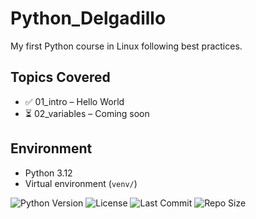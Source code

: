 # Python_Delgadillo

My first Python course in Linux following best practices.

## Topics Covered

- ✅ 01_intro – Hello World
- ⏳ 02_variables – Coming soon

## Environment

- Python 3.12
- Virtual environment (`venv/`)

![Python Version](https://img.shields.io/badge/python-3.12-blue)
![License](https://img.shields.io/github/license/ggdmj23/Python_Delgadillo)
![Last Commit](https://img.shields.io/github/last-commit/ggdmj23/Python_Delgadillo)
![Repo Size](https://img.shields.io/github/repo-size/ggdmj23/Python_Delgadillo)
